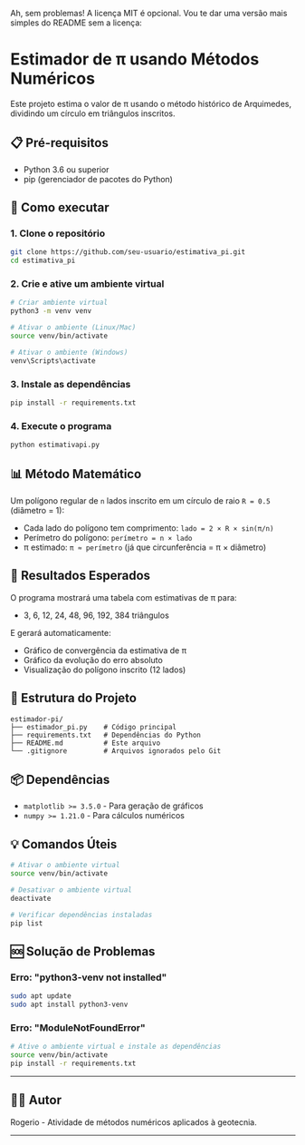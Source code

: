 Ah, sem problemas! A licença MIT é opcional. Vou te dar uma versão mais simples do README sem a licença:

# Estimador de π usando Métodos Numéricos

Este projeto estima o valor de π usando o método histórico de Arquimedes, dividindo um círculo em triângulos inscritos.

## 📋 Pré-requisitos

- Python 3.6 ou superior
- pip (gerenciador de pacotes do Python)

## 🚀 Como executar

### 1. Clone o repositório
```bash
git clone https://github.com/seu-usuario/estimativa_pi.git
cd estimativa_pi
```

### 2. Crie e ative um ambiente virtual
```bash
# Criar ambiente virtual
python3 -m venv venv

# Ativar o ambiente (Linux/Mac)
source venv/bin/activate

# Ativar o ambiente (Windows)
venv\Scripts\activate
```

### 3. Instale as dependências
```bash
pip install -r requirements.txt
```

### 4. Execute o programa
```bash
python estimativapi.py
```

## 📊 Método Matemático

Um polígono regular de `n` lados inscrito em um círculo de raio `R = 0.5` (diâmetro = 1):
- Cada lado do polígono tem comprimento: `lado = 2 × R × sin(π/n)`
- Perímetro do polígono: `perímetro = n × lado`
- π estimado: `π ≈ perímetro` (já que circunferência = π × diâmetro)

## 🎯 Resultados Esperados

O programa mostrará uma tabela com estimativas de π para:
- 3, 6, 12, 24, 48, 96, 192, 384 triângulos

E gerará automaticamente:
- Gráfico de convergência da estimativa de π
- Gráfico da evolução do erro absoluto
- Visualização do polígono inscrito (12 lados)

## 🔧 Estrutura do Projeto
```
estimador-pi/
├── estimador_pi.py    # Código principal
├── requirements.txt   # Dependências do Python
├── README.md          # Este arquivo
└── .gitignore         # Arquivos ignorados pelo Git
```

## 📦 Dependências

- `matplotlib >= 3.5.0` - Para geração de gráficos
- `numpy >= 1.21.0` - Para cálculos numéricos

## 💡 Comandos Úteis

```bash
# Ativar o ambiente virtual
source venv/bin/activate

# Desativar o ambiente virtual
deactivate

# Verificar dependências instaladas
pip list
```

## 🆘 Solução de Problemas

### Erro: "python3-venv not installed"
```bash
sudo apt update
sudo apt install python3-venv
```

### Erro: "ModuleNotFoundError"
```bash
# Ative o ambiente virtual e instale as dependências
source venv/bin/activate
pip install -r requirements.txt
```

---

## 👨‍💻 Autor

Rogerio - Atividade de métodos numéricos aplicados à geotecnia.

---
